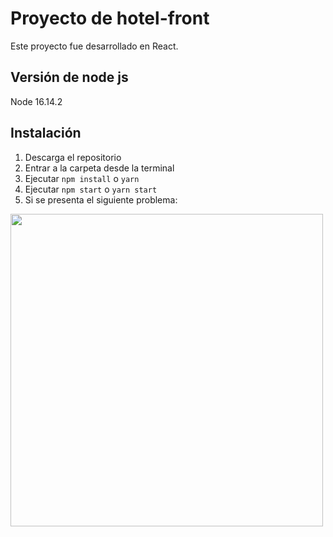 # Proyecto de hotel-front

Este proyecto fue desarrollado en React.

## Versión de node js

Node 16.14.2


## Instalación

1. Descarga el repositorio
2. Entrar a la carpeta desde la terminal 
3. Ejecutar `npm install` o `yarn`
4. Ejecutar `npm start` o `yarn start`
5. Si se presenta el siguiente problema: 
<img src="https://jeespoping-ecomerce.s3.us-east-2.amazonaws.com/WhatsApp+Image+2022-10-01+at+3.42.04+PM.jpeg" width="500" >
